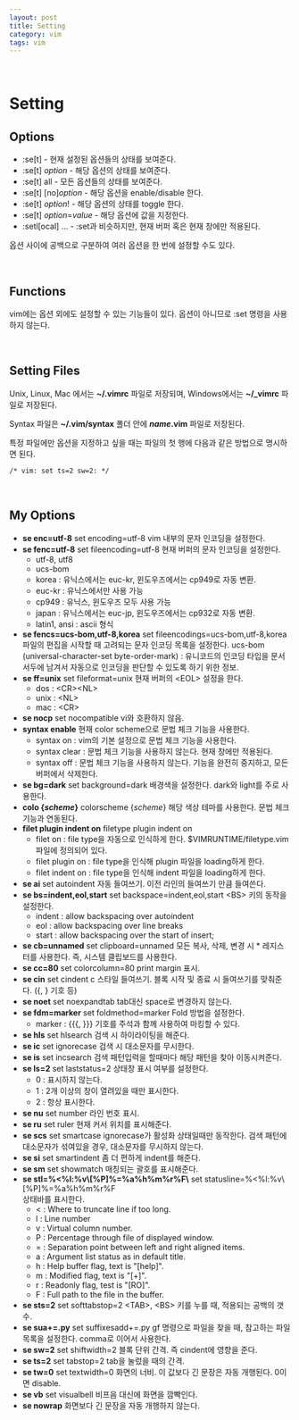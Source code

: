 ```yaml
---
layout: post
title: Setting
category: vim
tags: vim
---
```


&nbsp;

# Setting

## Options

- :se[t] - 현재 설정된 옵션들의 상태를 보여준다.
- :se[t] *option* - 해당 옵션의 상태를 보여준다.
- :se[t] all - 모든 옵션들의 상태를 보여준다.
- :se[t] \[no]*option* - 해당 옵션을 enable/disable 한다.
- :se[t] *option*! - 해당 옵션의 상태를 toggle 한다.
- :se[t] *option*=*value* - 해당 옵션에 값을 지정한다.
- :setl[ocal] ... - :set과 비슷하지만, 현재 버퍼 혹은 현재 창에만 적용된다.

옵션 사이에 공백으로 구분하여 여러 옵션을 한 번에 설정할 수도 있다.

&nbsp;

## Functions

vim에는 옵션 외에도 설정할 수 있는 기능들이 있다. 옵션이 아니므로 :set 명령을 사용하지 않는다.

&nbsp;

## Setting Files

Unix, Linux, Mac 에서는 **~/.vimrc** 파일로 저장되며, Windows에서는 **~/_vimrc** 파일로 저장된다.

Syntax 파일은 **~/.vim/syntax** 폴더 안에 ***name*.vim** 파일로 저장된다.

특정 파일에만 옵션을 지정하고 싶을 때는 파일의 첫 행에 다음과 같은 방법으로 명시하면 된다.

```vim
/* vim: set ts=2 sw=2: */
```

&nbsp;

## My Options

- **se enc=utf-8**
  set encoding=utf-8
  vim 내부의 문자 인코딩을 설정한다.
- **se fenc=utf-8**
  set fileencoding=utf-8
  현재 버퍼의 문자 인코딩을 설정한다.
  - utf-8, utf8
  - ucs-bom
  - korea : 유닉스에서는 euc-kr, 윈도우즈에서는 cp949로 자동 변환.
  - euc-kr : 유닉스에서만 사용 가능
  - cp949 : 유닉스, 윈도우즈 모두 사용 가능
  - japan : 유닉스에서는 euc-jp, 윈도우즈에서는 cp932로 자동 변환.
  - latin1, ansi : ascii 형식
- **se fencs=ucs-bom,utf-8,korea**
  set fileencodings=ucs-bom,utf-8,korea
  파일의 편집을 시작할 때 고려되는 문자 인코딩 목록을 설정한다.
  ucs-bom (universal-character-set byte-order-mark) : 유니코드의 인코딩 타입을 문서 서두에 남겨서 자동으로 인코딩을 판단할 수 있도록 하기 위한 정보.
- **se ff=unix**
  set fileformat=unix
  현재 버퍼의 \<EOL> 설정을 한다.
  - dos : \<CR>\<NL>
  - unix : \<NL>
  - mac : \<CR>
- **se nocp**
  set nocompatible
  vi와 호환하지 않음.
- **syntax enable**
  현재 color scheme으로 문법 체크 기능을 사용한다.
  - syntax on : vim의 기본 설정으로 문법 체크 기능을 사용한다.
  - syntax clear : 문법 체크 기능을 사용하지 않는다. 현재 창에만 적용된다.
  - syntax off : 문법 체크 기능을 사용하지 않는다. 기능을 완전히 중지하고, 모든 버퍼에서 삭제한다.
- **se bg=dark**
  set background=dark
  배경색을 설정한다. dark와 light를 주로 사용한다.
- **colo {*scheme*}**
  colorscheme {*scheme*}
  해당 색상 테마를 사용한다. 문법 체크 기능과 연동된다.
- **filet plugin indent on**
  filetype plugin indent on
  - filet on : file type을 자동으로 인식하게 한다. $VIMRUNTIME/filetype.vim 파일에 정의되어 있다.
  - filet plugin on : file type을 인식해 plugin 파일을 loading하게 한다.
  - filet indent on : file type을 인식해 indent 파일을 loading하게 한다.
- **se ai**
  set autoindent
  자동 들여쓰기. 이전 라인의 들여쓰기 만큼 들여쓴다.
- **se bs=indent,eol,start**
  set backspace=indent,eol,start
  \<BS> 키의 동작을 설정한다.
  - indent : allow backspacing over autoindent
  - eol : allow backspacing over line breaks
  - start : allow backspacing over the start of insert;
- **se cb=unnamed**
  set clipboard=unnamed
  모든 복사, 삭제, 변경 시 * 레지스터를 사용한다. 즉, 시스템 클립보드를 사용한다.
- **se cc=80**
  set colorcolumn=80
  print margin 표시.
- **se cin**
  set cindent
  c 스타일 들여쓰기. 블록 시작 및 종료 시 들여쓰기를 맞춰준다. ({, } 기호 등)
- **se noet**
  set noexpandtab
  tab대신 space로 변경하지 않는다.
- **se fdm=marker**
  set foldmethod=marker
  Fold 방법을 설정한다.
  - marker : {{{, }}} 기호를 주석과 함께 사용하여 마킹할 수 있다.
- **se hls**
  set hlsearch
  검색 시 하이라이팅을 해준다.
- **se ic**
  set ignorecase
  검색 시 대소문자를 무시한다.
- **se is**
  set incsearch
  검색 패턴입력을 할때마다 해당 패턴을 찾아 이동시켜준다.
- **se ls=2**
  set laststatus=2
  상태창 표시 여부를 설정한다.
  - 0 : 표시하지 않는다.
  - 1 : 2개 이상의 창이 열려있을 때만 표시한다.
  - 2 : 항상 표시한다.
- **se nu**
  set number
  라인 번호 표시.
- **se ru**
  set ruler
  현재 커서 위치를 표시해준다.
- **se scs**
  set smartcase
  ignorecase가 활성화 상태일때만 동작한다. 검색 패턴에 대소문자가 섞여있을 경우, 대소문자를 무시하지 않는다.
- **se si**
  set smartindent
  좀 더 편하게 indent를 해준다.
- **se sm**
  set showmatch
  매칭되는 괄호를 표시해준다.
- **se stl=\%<%l:%v\\[%P]%=%a\%h%m%r\%F\\**
  set statusline=\%<%l:%v\\[%P]%=%a\%h%m%r\%F\
  상태바를 표시한다.
  - < : Where to truncate line if too long.
  - l : Line number
  - v : Virtual column number.
  - P : Percentage through file of displayed window.
  - = : Separation point between left and right aligned items.
  - a : Argument list status as in default title.
  - h : Help buffer flag, text is "[help]".
  - m : Modified flag, text is "[+]".
  - r : Readonly flag, test is "[RO]".
  - F : Full path to the file in the buffer.
- **se  sts=2**
  set softtabstop=2
  \<TAB>, \<BS> 키를 누를 때, 적용되는 공백의 갯수.
- **se sua+=.py**
  set suffixesadd+=.py
  gf 명령으로 파일을 찾을 때, 참고하는 파일 목록을 설정한다. comma로 이어서 사용한다.
- **se sw=2**
  set shiftwidth=2
  블록 단위 간격. 즉 cindent에 영향을 준다.
- **se ts=2**
  set tabstop=2
  tab을 눌렀을 때의 간격.
- **se tw=0**
  set textwidth=0
  화면의 너비. 이 값보다 긴 문장은 자동 개행된다. 0이면 disable.
- **se vb**
  set visualbell
  비프음 대신에 화면을 깜빡인다.
- **se nowrap**
  화면보다 긴 문장을 자동 개행하지 않는다.
